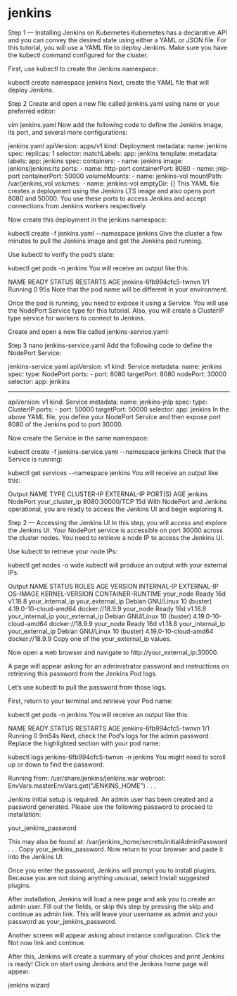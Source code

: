 # jenkins


Step 1 — Installing Jenkins on Kubernetes
Kubernetes has a declarative API and you can convey the desired state using either a YAML or JSON file. For this tutorial, you will use a YAML file to deploy Jenkins. Make sure you have the kubectl command configured for the cluster.

First, use kubectl to create the Jenkins namespace:

kubectl create namespace jenkins
Next, create the YAML file that will deploy Jenkins.

Step 2
Create and open a new file called jenkins.yaml using nano or your preferred editor:

vim jenkins.yaml
Now add the following code to define the Jenkins image, its port, and several more configurations:

jenkins.yaml
apiVersion: apps/v1
kind: Deployment
metadata:
  name: jenkins
spec:
  replicas: 1
  selector:
    matchLabels:
      app: jenkins
  template:
    metadata:
      labels:
        app: jenkins
    spec:
      containers:
      - name: jenkins
        image: jenkins/jenkins:lts
        ports:
          - name: http-port
            containerPort: 8080
          - name: jnlp-port
            containerPort: 50000
        volumeMounts:
          - name: jenkins-vol
            mountPath: /var/jenkins_vol
      volumes:
        - name: jenkins-vol
          emptyDir: {}
This YAML file creates a deployment using the Jenkins LTS image and also opens port 8080 and 50000. You use these ports to access Jenkins and accept connections from Jenkins workers respectively.

Now create this deployment in the jenkins namespace:

kubectl create -f jenkins.yaml --namespace jenkins
Give the cluster a few minutes to pull the Jenkins image and get the Jenkins pod running.

Use kubectl to verify the pod’s state:

kubectl get pods -n jenkins
You will receive an output like this:

NAME                       READY   STATUS    RESTARTS   AGE
jenkins-6fb994cfc5-twnvn   1/1     Running   0          95s
Note that the pod name will be different in your environment.

Once the pod is running, you need to expose it using a Service. You will use the NodePort Service type for this tutorial. Also, you will create a ClusterIP type service for workers to connect to Jenkins.

Create and open a new file called jenkins-service.yaml:

Step 3
nano jenkins-service.yaml
Add the following code to define the NodePort Service:

jenkins-service.yaml
apiVersion: v1
kind: Service
metadata:
  name: jenkins
spec:
  type: NodePort
  ports:
    - port: 8080
      targetPort: 8080
      nodePort: 30000
  selector:
    app: jenkins

---

apiVersion: v1
kind: Service
metadata:
  name: jenkins-jnlp
spec:
  type: ClusterIP
  ports:
    - port: 50000
      targetPort: 50000
  selector:
    app: jenkins
In the above YAML file, you define your NodePort Service and then expose port 8080 of the Jenkins pod to port 30000.

Now create the Service in the same namespace:

kubectl create -f jenkins-service.yaml --namespace jenkins
Check that the Service is running:

kubectl get services --namespace jenkins
You will receive an output like this:

Output
NAME      TYPE       CLUSTER-IP      EXTERNAL-IP   PORT(S)          AGE
jenkins   NodePort   your_cluster_ip   <none>        8080:30000/TCP   15d
With NodePort and Jenkins operational, you are ready to access the Jenkins UI and begin exploring it.

Step 2 — Accessing the Jenkins UI
In this step, you will access and explore the Jenkins UI. Your NodePort service is accessible on port 30000 across the cluster nodes. You need to retrieve a node IP to access the Jenkins UI.

Use kubectl to retrieve your node IPs:

kubectl get nodes -o wide
kubectl will produce an output with your external IPs:

Output
NAME        STATUS   ROLES    AGE   VERSION    INTERNAL-IP        EXTERNAL-IP        OS-IMAGE                       KERNEL-VERSION          CONTAINER-RUNTIME
your_node   Ready    <none>   16d   v1.18.8   your_internal_ip   your_external_ip   Debian GNU/Linux 10 (buster)   4.19.0-10-cloud-amd64   docker://18.9.9
your_node   Ready    <none>   16d   v1.18.8   your_internal_ip   your_external_ip   Debian GNU/Linux 10 (buster)   4.19.0-10-cloud-amd64   docker://18.9.9
your_node   Ready    <none>   16d   v1.18.8   your_internal_ip   your_external_ip   Debian GNU/Linux 10 (buster)   4.19.0-10-cloud-amd64   docker://18.9.9
Copy one of the your_external_ip values.

Now open a web browser and navigate to http://your_external_ip:30000.

A page will appear asking for an administrator password and instructions on retrieving this password from the Jenkins Pod logs.

Let’s use kubectl to pull the password from those logs.

First, return to your terminal and retrieve your Pod name:

kubectl get pods -n jenkins
You will receive an output like this:

NAME                       READY   STATUS    RESTARTS   AGE
jenkins-6fb994cfc5-twnvn   1/1     Running   0          9m54s
Next, check the Pod’s logs for the admin password. Replace the highlighted section with your pod name:

kubectl logs jenkins-6fb994cfc5-twnvn -n jenkins
You might need to scroll up or down to find the password:

Running from: /usr/share/jenkins/jenkins.war
webroot: EnvVars.masterEnvVars.get("JENKINS_HOME")
. . .

Jenkins initial setup is required. An admin user has been created and a password generated.
Please use the following password to proceed to installation:

your_jenkins_password

This may also be found at: /var/jenkins_home/secrets/initialAdminPassword
. . .
Copy your_jenkins_password. Now return to your browser and paste it into the Jenkins UI.

Once you enter the password, Jenkins will prompt you to install plugins. Because you are not doing anything unusual, select Install suggested plugins.

After installation, Jenkins will load a new page and ask you to create an admin user. Fill out the fields, or skip this step by pressing the skip and continue as admin link. This will leave your username as admin and your password as your_jenkins_password.

Another screen will appear asking about instance configuration. Click the Not now link and continue.

After this, Jenkins will create a summary of your choices and print Jenkins is ready! Click on start using Jenkins and the Jenkins home page will appear.

jenkins wizard
